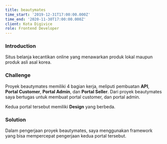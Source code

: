```yaml
---
title: beautymates
time_start: '2019-12-31T17:00:00.000Z'
time_end: '2020-11-30T17:00:00.000Z'
client: Kota Digivice
role: Frontend Developer
---
```


### Introduction

Situs belanja kecantikan online yang menawarkan produk lokal maupun produk asli asal korea.

### Challenge

Proyek beautymates memiliki 4 bagian kerja, meliputi pembuatan **API**, **Portal Customer**, **Portal Admin**, dan **Portal Seller**. Dari proyek beautymates saya bertugas untuk membuat portal customer, dan portal admin.

Kedua portal tersebut memiliki **Design** yang berbeda.

### Solution

Dalam pengerjaan proyek beautymates, saya menggunakan framework yang bisa mempercepat pengerjaan kedua portal tersebut.
